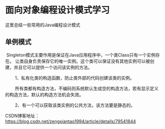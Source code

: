 # 面向对象编程设计模式学习
这里总结一些常用的Java编程设计模式
<br/>

## 单例模式
 Singleton模式主要作用是保证在Java应用程序中，一个类Class只有一个实例存在。 让类自身负责保存它的唯一实例。这个类可以保证没有其他实例可以被创建，并且它可以提供一个访问该实例的方法。

        1、私有化类的构造函数，防止类外部的代码创建该类的实例。

        所有类都有构造方法，不编码则系统默认生成空的构造方法，若有显示定义的构造方法，默认的构造方法机会失效。

        2、有一个可以获取该类实例的公共方法，该方法要是静态的。

CSDN博客地址：https://blog.csdn.net/zengxiantao1994/article/details/79541844

## 
